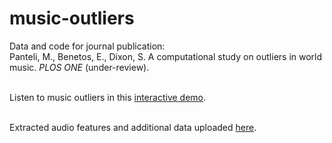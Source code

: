 # music-outliers

Data and code for journal publication:
<br> Panteli, M., Benetos, E., Dixon, S. A computational study on outliers in world music. *PLOS ONE* (under-review).

<br> Listen to music outliers in this [interactive demo](https://mpanteli.github.io/music-outliers/demo/outliers.html). 

<br> Extracted audio features and additional data uploaded [here](?).